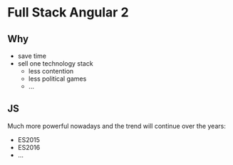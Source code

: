 # Full Stack Angular 2

## Why
* save time
* sell one technology stack
  * less contention
  * less political games
  * ...

## JS
Much more powerful nowadays and the trend will continue over the years:
* ES2015
* ES2016
* ...
